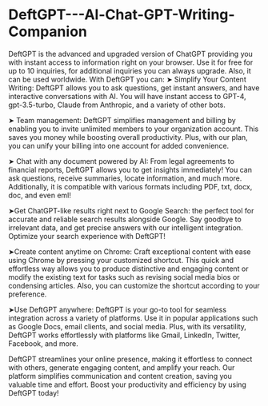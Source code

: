 # DeftGPT---Al-Chat-GPT-Writing-Companion
DeftGPT is the advanced and upgraded version of ChatGPT providing you with instant access to information right on your browser. Use it for free for up to 10 inquiries, for additional inquiries you can always upgrade. Also, it can be used worldwide.
With DeftGPT you can:
➤ Simplify Your Content Writing: DeftGPT allows you to ask questions, get instant answers, and have interactive conversations with AI. You will have instant access to GPT-4, gpt-3.5-turbo, Claude from Anthropic, and a variety of other bots.
  
➤ Team management: DeftGPT simplifies management and billing by enabling you to invite unlimited members to your organization account. This saves you money while boosting overall productivity. Plus, with our plan, you can unify your billing into one account for added convenience. 
  
➤ Chat with any document powered by AI: From legal agreements to financial reports, DeftGPT allows you to get insights immediately! You can ask questions, receive summaries, locate information, and much more. Additionally, it is compatible with various formats including PDF, txt, docx, doc, and even eml!

➤Get ChatGPT-like results right next to Google Search:  the perfect tool for accurate and reliable search results alongside Google. Say goodbye to irrelevant data, and get precise answers with our intelligent integration. Optimize your search experience with DeftGPT!

➤Create content anytime on Chrome: Craft exceptional content with ease using Chrome by pressing your customized shortcut. This quick and effortless way allows you to produce distinctive and engaging content or modify the existing text for tasks such as revising social media bios or condensing articles. Also, you can customize the shortcut according to your preference.
 
➤Use DeftGPT anywhere: DeftGPT is your go-to tool for seamless integration across a variety of platforms. Use it in popular applications such as Google Docs, email clients, and social media. Plus, with its versatility, DeftGPT works effortlessly with platforms like Gmail, LinkedIn, Twitter, Facebook, and more.
 
DeftGPT streamlines your online presence, making it effortless to connect with others, generate engaging content, and amplify your reach. Our platform simplifies communication and content creation, saving you valuable time and effort. Boost your productivity and efficiency by using DeftGPT today!
